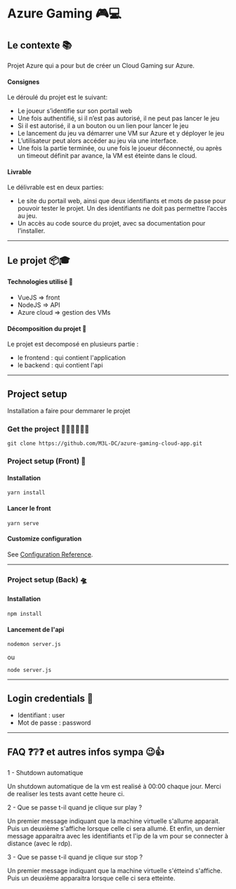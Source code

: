 # Azure Gaming 🎮💻

## Le contexte 📚
Projet Azure qui a pour but de créer un Cloud Gaming sur Azure.

#### Consignes
Le déroulé du projet est le suivant:
* Le joueur s’identifie sur son portail web
* Une fois authentifié, si il n’est pas autorisé, il ne peut pas lancer le jeu
* Si il est autorisé, il a un bouton ou un lien pour lancer le jeu
* Le lancement du jeu va démarrer une VM sur Azure et y déployer le jeu
* L’utilisateur peut alors accéder au jeu via une interface.
* Une fois la partie terminée, ou une fois le joueur déconnecté, ou après un
timeout définit par avance, la VM est éteinte dans le cloud.

#### Livrable
Le délivrable est en deux parties:
* Le site du portail web, ainsi que deux identifiants et mots de passe pour
pouvoir tester le projet. Un des identifiants ne doit pas permettre l’accès au
jeu.
* Un accès au code source du projet, avec sa documentation pour l’installer.

---

## Le projet 📦🎓

#### Technologies utilisé 📕
* VueJS => front
* NodeJS => API
* Azure cloud => gestion des VMs

#### Décomposition du projet 🧐
Le projet est decomposé en plusieurs partie :
* le frontend : qui contient l'application 
* le backend : qui contient l'api

---
## Project setup

Installation a faire pour demmarer le projet

### Get the project 👨🏼‍🤝‍👨🏼➿

```
git clone https://github.com/M3L-DC/azure-gaming-cloud-app.git
```

### Project setup (Front) 🚀

#### Installation
```
yarn install
```

#### Lancer le front
```
yarn serve
```

#### Customize configuration
See [Configuration Reference](https://cli.vuejs.org/config/).

---

### Project setup (Back) 🛸

#### Installation
```
npm install
```

#### Lancement de l'api
```
nodemon server.js
```
ou 
```
node server.js
```

---

## Login credentials 🔑
 - Identifiant : user
 - Mot de passe : password


---

## FAQ ❓❔❓ et autres infos sympa 😉👍
1 - Shutdown automatique 

Un shutdown automatique de la vm est realisé à 00:00 chaque jour. Merci de realiser les tests avant cette heure ci.

2 - Que se passe t-il quand je clique sur play ?

Un premier message indiquant que la machine virtuelle s'allume apparait.
Puis un deuxième s'affiche lorsque celle ci sera allumé.
Et enfin, un dernier message apparaitra avec les identifiants et l'ip de la vm pour se connecter à distance (avec le rdp).

3 - Que se passe t-il quand je clique sur stop ?

Un premier message indiquant que la machine virtuelle s'étteind s'affiche.
Puis un deuxième apparaitra lorsque celle ci sera etteinte.
